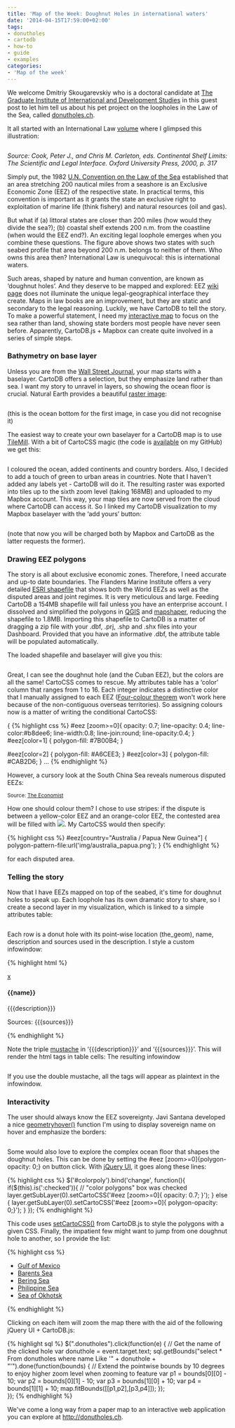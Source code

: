 ```yaml
---
title: 'Map of the Week: Doughnut Holes in international waters'
date: '2014-04-15T17:59:00+02:00'
tags:
- donutholes
- cartodb
- how-to
- guide
- examples
categories:
- 'Map of the week'
---
```


We welcome Dmitriy Skougarevskiy who is a doctoral candidate at <a href="http://graduateinstitute.ch/" target="_blank">The Graduate Institute of International and Development Studies</a> in this guest post to let him tell us about his pet project on the loopholes in the Law of the Sea, called <a href="http://donutholes.ch/">donutholes.ch</a>.

It all started with an International Law <a href="http://books.google.ch/books?id=ABVfvyi-8IAC">volume</a> where I glimpsed this illustration:

<img src="http://i.imgur.com/vfh7SBS.jpg" alt=""/>

_Source: Cook, Peter J., and Chris M. Carleton, eds. Continental Shelf Limits: The Scientific and Legal Interface. Oxford University Press, 2000, p. 317_

Simply put, the 1982 <a href="http://www.un.org/depts/los/convention_agreements/texts/unclos/closindx.htm">U.N. Convention on the Law of the Sea</a> established that an area stretching 200 nautical miles from a seashore is an Exclusive Economic Zone (EEZ) of the respective state. In practical terms, this convention is important as it grants the state an exclusive right to exploitation of marine life (think fishery) and natural resources (oil and gas).

But what if (a) littoral states are closer than 200 miles (how would they divide the sea?); (b) coastal shelf extends 200 n.m. from the coastline (when would the EEZ end?). An exciting legal loophole emerges when you combine these questions. The figure above shows two states with such seabed profile that area beyond 200 n.m. belongs to neither of them. Who owns this area then? International Law is unequivocal: this is international waters.

Such areas, shaped by nature and human convention, are known as ‘doughnut holes’. And they deserve to be mapped and explored: EEZ <a href="http://en.wikipedia.org/wiki/Exclusive_economic_zone">wiki page</a> does not illuminate the unique legal-geographical interface they create. Maps in law books are an improvement, but they are static and secondary to the legal reasoning. Luckily, we have CartoDB to tell the story. To make a powerful statement, I need my <a href="http://donutholes.ch/">interactive map</a> to focus on the sea rather than land, showing state borders most people have never seen before. Apparently, CartoDB.js + Mapbox can create quite involved in a series of simple steps.

### Bathymetry on base layer

Unless you are from the <a href="http://blog.cartodb.com/post/28058995348/the-political-moneyball">Wall Street Journal</a>, your map starts with a baselayer. CartoDB offers a selection, but they emphasize land rather than sea. I want my story to unravel in layers, so showing the ocean floor is crucial. Natural Earth provides a beautiful <a href="http://www.naturalearthdata.com/downloads/10m-raster-data/10m-ocean-bottom/">raster image</a>:

<img src="http://i.imgur.com/9Ao4iVU.jpg" alt=""/>

(this is the ocean bottom for the first image, in case you did not recognise it)

The easiest way to create your own baselayer for a CartoDB map is to use <a href="https://www.mapbox.com/tilemill/">TileMill</a>. With a bit of CartoCSS magic (the code is <a href="https://gist.github.com/memoryfull/10671783">available</a> on my GitHub) we get this:

<img src="http://i.imgur.com/50C2XYT.jpg" alt=""/>

I coloured the ocean, added continents and country borders. Also, I decided to add a touch of green to urban areas in countries. Note that I haven't added any labels yet - CartoDB will do it. The resulting raster was exported into tiles up to the sixth zoom level (taking 168MB) and uploaded to my Mapbox account. This way, your map tiles are now served from the cloud where CartoDB can access it. So I linked my CartoDB visualization to my Mapbox baselayer with the ‘add yours’ button:

<img src="http://i.imgur.com/vNSzf5m.png" alt=""/>

(note that now you will be charged both by Mapbox and CartoDB as the latter requests the former).

### Drawing EEZ polygons

The story is all about exclusive economic zones. Therefore, I need accurate and up-to date boundaries. The Flanders Marine Institute offers a very detailed <a href="http://www.marineregions.org/downloads.php">ESRI shapefile</a> that shows both the World EEZs as well as the disputed areas and joint regimes. It is very meticulous and large. Feeding CartoDB a 154MB shapefile will fail unless you have an enterprise account. I dissolved and simplified the polygons in <a href="http://www.qgis.org/">QGIS</a> and <a href="http://www.mapshaper.org/">mapshaper</a>, reducing the shapefile to 1.8MB. Importing this shapefile to CartoDB is a matter of dragging a zip file with your .dbf, .prj, .shp and .shx files into your Dashboard. Provided that you have an informative .dbf, the attribute table will be populated automatically.

The loaded shapefile and baselayer will give you this:

<img src="http://i.imgur.com/umL0Bqi.jpg" alt=""/>

Great, I can see the doughnut hole (and the Cuban EEZ), but the colors are all the same! CartoCSS comes to rescue. My attributes table has a ‘color’ column that ranges from 1 to 16. Each integer indicates a distinctive color that I manually assigned to each EEZ (<a href="http://en.wikipedia.org/wiki/Four_color_theorem">Four-colour theorem</a> won't work here because of the non-contiguous overseas territories). So assigning colours now is a matter of writing the conditional CartoCSS:

{ {% highlight css %}
#eez [zoom>=0]{
   opacity: 0.7;
   line-opacity: 0.4;
   line-color:#b8dee6;
   line-width:0.8;
   line-join:round;
   line-opacity:0.4;
}
#eez[color=1] {
   polygon-fill: #7B00B4;
}
 
#eez[color=2] {
   polygon-fill: #A6CEE3;
}
#eez[color=3] {
   polygon-fill: #CAB2D6;
}
...
{% endhighlight %}


However, a cursory look at the South China Sea reveals numerous disputed EEZs:

<img src="http://i.imgur.com/9n7BAxz.png" alt=""/><ref><small>Source: <a href="http://www.economist.com/blogs/banyan/2012/07/cambodias-foreign-relations">The Economist</a></small></ref>

How one should colour them? I chose to use stripes: if the dispute is between a yellow-color EEZ and an orange-color EEZ, the contested area will be filled with <img src="http://i.imgur.com/ylyTjYp.png" class="inline"/>. My CartoCSS would then specify:

 {% highlight css %}
 #eez[country="Australia / Papua New Guinea"] {
  polygon-pattern-file:url('img/australia_papua.png');
}
{% endhighlight %}

for each disputed area.

### Telling the story

Now that I have EEZs mapped on top of the seabed, it's time for doughnut holes to speak up. Each loophole has its own dramatic story to share, so I create a second layer in my visualization, which is linked to a simple attributes table:

<img src="http://i.imgur.com/4nRQKjg.png" alt=""/>

Each row is a donut hole with its point-wise location (the_geom), name, description and sources used in the description. I style a custom infowindow:

 {% highlight html %}
 <div class="cartodb-popup dark">
  <a href="#close" class="cartodb-popup-close-button close">x</a>
  <div class="cartodb-popup-content-wrapper">
    <div class="cartodb-popup-content">
      <h4>{{name}}</h4>
		<p>{{{description}}}</p>
		<p class="sources">Sources: {{{sources}}}</p>
    </div>
  </div>
  <div class="cartodb-popup-tip-container"></div>
</div>
{% endhighlight %}

Note the triple <a href="http://mustache.github.io/">mustache</a> in ‘{{{description}}}’ and ‘{{{sources}}}’. This will render the html tags in table cells: The resulting infowindow

<img src="http://i.imgur.com/qwZ8qVA.png" alt=""/>

If you use the double mustache, all the tags will appear as plaintext in the infowindow.

### Interactivity

The user should always know the EEZ sovereignty. Javi Santana developed a nice <a href="https://gist.github.com/javisantana/8313604">geometryhover()</a> function I'm using to display sovereign name on hover and emphasize the borders:

<img src="http://i.imgur.com/yxLYCJn.png" alt=""/>

Some would also love to explore the complex ocean floor that shapes the doughnut holes. This can be done by setting the #eez [zoom&gt;=0]{polygon-opacity: 0;} on button click. With <a href="https://jqueryui.com/">jQuery UI</a>, it goes along these lines:

 {% highlight css %}
 $('#colorpoly').bind('change', function(){
	if($(this).is(':checked')){
		// "color polygons" box was checked
		layer.getSubLayer(0).setCartoCSS('#eez [zoom>=0]{ opacity: 0.7; }');
	}
	else {
		layer.getSubLayer(0).setCartoCSS('#eez [zoom>=0]{ polygon-opacity: 0;}');
	}
});	
{% endhighlight %}

This code uses <a href="http://developers.cartodb.com/documentation/cartodb-js.html#sec-3-28">setCartoCSS()</a> from CartoDB.js to style the polygons with a given CSS.
Finally, the impatient few might want to jump from one doughnut hole to another, so I provide the list:

 {% highlight css %}
 <ul>
	<li><a href="#" class="donutholes">Gulf of Mexico</a></li>
	<li><a href="#" class="donutholes">Barents Sea</a></li>
	<li><a href="#" class="donutholes">Bering Sea</a></li>
	<li><a href="#" class="donutholes">Philippine Sea</a></li>
	<li><a href="#" class="donutholes">Sea of Okhotsk</a></li>
</ul>
{% endhighlight %}

Clicking on each item will zoom the map there with the aid of the following jQuery UI + CartoDB.js:

 {% highlight sql %}
 $(".donutholes").click(function(e) {
	// Get the name of the clicked hole
		var donuthole = event.target.text;
		sql.getBounds("select * From donutholes where name Like '" + donuthole + "'").done(function(bounds) {
		// Extend the pointwise bounds by 10 degrees to enjoy higher zoom level when zooming to feature
			var p1 = bounds[0][0] - 10;
			var p2 = bounds[0][1] - 10;
			var p3 = bounds[1][0] + 10;
			var p4 = bounds[1][1] + 10;
			map.fitBounds([[p1,p2],[p3,p4]]);
		});          
});
{% endhighlight %}

We've come a long way from a paper map to an interactive web application you can explore at <a href="http://donutholes.ch">http://donutholes.ch</a>.
